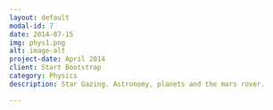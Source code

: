 ```yaml
---
layout: default
modal-id: 7
date: 2014-07-15
img: phys1.png
alt: image-alt
project-date: April 2014
client: Start Bootstrap
category: Physics
description: Star Gazing. Astronomy, planets and the mars rover.

---
```

